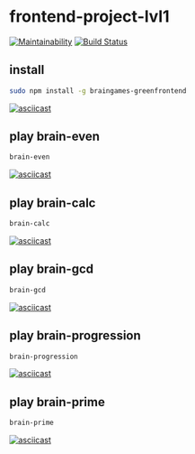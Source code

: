 # frontend-project-lvl1

[![Maintainability](https://api.codeclimate.com/v1/badges/5ae2b8f7ad729711d06d/maintainability)](https://codeclimate.com/github/greenfrontend/frontend-project-lvl1/maintainability)
[![Build Status](https://travis-ci.org/greenfrontend/frontend-project-lvl1.svg?branch=master)](https://travis-ci.org/greenfrontend/frontend-project-lvl1)

## install

```bash
sudo npm install -g braingames-greenfrontend
```

[![asciicast](https://asciinema.org/a/SQIrq5WfotXfpoB9AvyWH8xUU.svg)](https://asciinema.org/a/SQIrq5WfotXfpoB9AvyWH8xUU)

## play brain-even

```bash
brain-even
```

[![asciicast](https://asciinema.org/a/Xa6WbaE6i0OtWyagliSirxqYD.svg)](https://asciinema.org/a/Xa6WbaE6i0OtWyagliSirxqYD)

## play brain-calc

```bash
brain-calc
```

[![asciicast](https://asciinema.org/a/bJTito83oOcYIjyTX0zXGLV6O.svg)](https://asciinema.org/a/bJTito83oOcYIjyTX0zXGLV6O)

## play brain-gcd

```bash
brain-gcd
```

[![asciicast](https://asciinema.org/a/aK1fHEgAlyGjD7n7cdoW18kG3.svg)](https://asciinema.org/a/aK1fHEgAlyGjD7n7cdoW18kG3)

## play brain-progression

```bash
brain-progression
```

[![asciicast](https://asciinema.org/a/3JsJ3hJWVMaYZTLHgEzvjLaTs.svg)](https://asciinema.org/a/3JsJ3hJWVMaYZTLHgEzvjLaTs)

## play brain-prime

```bash
brain-prime
```

[![asciicast](https://asciinema.org/a/H9U0e12chgo0mpnXWWZh0T51M.svg)](https://asciinema.org/a/H9U0e12chgo0mpnXWWZh0T51M)
